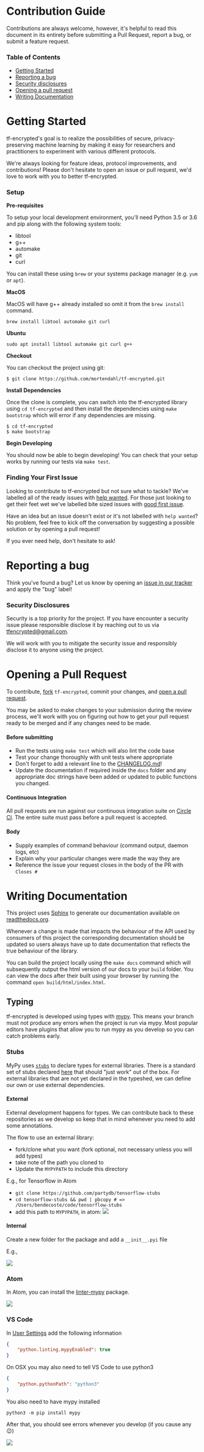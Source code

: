 # Contribution Guide

Contributions are always welcome, however, it's helpful to read this document
in its entirety before submitting a Pull Request, report a bug, or submit a
feature request.

### Table of Contents

- [Getting Started](#getting-started)
- [Reporting a bug](#reporting-a-bug)
 - [Security disclosures](#security-disclosures)
- [Opening a pull request](#opening-a-pull-request)
- [Writing Documentation](#writing-documentation)

# Getting Started

tf-encrypted's goal is to realize the possibilities of secure,
privacy-preserving machine learning by making it easy for researchers and
practitioners to experiment with various different protocols.

We're always looking for feature ideas, protocol improvements, and
contributions! Please don't hesitate to open an issue or pull request, we'd
love to work with you to better tf-encrypted.

### Setup

**Pre-requisites**

To setup your local development environment, you'll need Python 3.5 or 3.6 and pip along with the following system tools:

- libtool
- g++
- automake
- git
- curl

You can install these using `brew` or your systems package manager (e.g. `yum` or `apt`).

**MacOS**

MacOS will have g++ already installed so omit it from the `brew install` command.

```
brew install libtool automake git curl
```

**Ubuntu**

```
sudo apt install libtool automake git curl g++
```

**Checkout**

You can checkout the project using git:

```
$ git clone https://github.com/mortendahl/tf-encrypted.git
```

**Install Dependencies**

Once the clone is complete, you can switch into the tf-encrypted library using `cd tf-encrypted` and then install the dependencies using `make bootstrap` which will error if any dependencies are missing.

```
$ cd tf-encrypted
$ make bootstrap
```

**Begin Developing**

You should now be able to begin developing! You can check that your setup works by running our tests via `make test`.

### Finding Your First Issue

Looking to contribute to tf-encrypted but not sure what to tackle? We've labelled all of the ready issues with [help wanted](https://github.com/mortendahl/tf-encrypted/labels/help%20wanted). For those just looking to get their feet wet we've labelled bite sized issues with [good first issue](https://github.com/mortendahl/tf-encrypted/labels/good%20first%20issue).

Have an idea but an issue doesn't exist or it's not labelled with `help wanted`? No problem, feel free to kick off the conversation by suggesting a possible solution or by opening a pull request!

If you ever need help, don't hesitate to ask!

# Reporting a bug

Think you've found a bug? Let us know by opening an [issue in our tracker](https://github.com/mortendahl/tf-encrypted/issues) and apply the "bug" label!

### Security Disclosures

Security is a top priority for the project. If you have encounter a security
issue please responsible disclose it by reaching out to us via
[tfencrypted@gmail.com](mailto:tfencrypted@gmail.com).

We will work with you to mitigate the security issue and responsibly disclose
it to anyone using the project.

# Opening a Pull Request

To contribute, [fork](https://help.github.com/articles/fork-a-repo/) `tf-encrypted`, commit your changes, and [open a pull request](https://help.github.com/articles/using-pull-requests/).

You may be asked to make changes to your submission during the review process, we'll work with you on figuring out how to get your pull request ready to be merged and if any changes need to be made.

#### Before submitting

- Run the tests using `make test` which will also lint the code base
- Test your change thoroughly with unit tests where appropriate
- Don't forget to add a relevant line to the [CHANGELOG.md](../CHANGELOG.md)!
- Update the documentation if required inside the `docs` folder and any appropriate doc strings have been added or updated to public functions you changed.

#### Continuous Integration

All pull requests are run against our continuous integration suite on [Circle CI](https://circleci.com/gh/mortendahl/workflows/tf-encrypted). The entire suite must pass before a pull request is accepted.

#### Body

- Supply examples of command behaviour (command output, daemon logs, etc)
- Explain why your particular changes were made the way they are
- Reference the issue your request closes in the body of the PR with `Closes #`

# Writing Documentation

This project uses [Sphinx](http://www.sphinx-doc.org/en/master/) to generate our documentation available on [readthedocs.org](https://tf-encrypted.readthedocs.io/en/latest/index.html).

Whenever a change is made that impacts the behaviour of the API used by
consumers of this project the corresponding documentation should be updated so
users always have up to date documentation that reflects the true behaviour of
the library.

You can build the project locally using the `make docs` command which will
subsequently output the html version of our docs to your `build` folder. You
can view the docs after their built using your browser by running the command
`open build/html/index.html`.

## Typing

tf-encrypted is developed using types with [mypy](http://mypy-lang.org/).
This means your branch must not produce any errors when the project is run via mypy.
Most popular editors have plugins that allow you to run mypy as you develop so you
can catch problems early.


### Stubs

MyPy uses [`stubs`](http://mypy.readthedocs.io/en/latest/stubs.html#stub-files) to declare
types for external libraries.  There is a standard set of stubs declared [here](https://github.com/python/typeshed)
that should "just work" out of the box.  For external libraries that are not yet
declared in the typeshed, we can define our own or use external dependencies.


#### External

External development happens for types.  We can contribute back to these repositories
as we develop so keep that in mind whenever you need to add some annotations.

The flow to use an external library:
  - fork/clone what you want (fork optional, not necessary unless you will add types)
  - take note of the path you cloned to
  - Update the `MYPYPATH` to include this directory

E.g., for Tensorflow in Atom
  - `git clone https://github.com/partydb/tensorflow-stubs`
  - `cd tensorflow-stubs && pwd | pbcopy # => /Users/bendecoste/code/tensorflow-stubs`
  - add this path to `MYPYPATH`, in atom:
  ![](../img/mypy-external-stub.png)

#### Internal

Create a new folder for the package and add a `__init__.pyi` file

E.g.,

![](../img/mypy-internal-stub.png)

### Atom

In Atom, you can install the [linter-mypy](https://atom.io/packages/linter-mypy) package.

![](../img/invalid-type-atom.png)

### VS Code

In [User Settings](https://code.visualstudio.com/docs/getstarted/settings) add the following information

```json
{
    "python.linting.mypyEnabled": true
}
```

On OSX you may also need to tell VS Code to use python3

```json
{
    "python.pythonPath": "python3"
}
```

You also need to have mypy installed

```
python3 -m pip install mypy
```

After that, you should see errors whenever you develop (if you cause any 😉)

![](../img/invalid-type-vscode.png)
